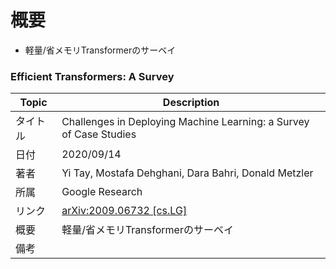 # 概要
- 軽量/省メモリTransformerのサーベイ

### Efficient Transformers: A Survey
|Topic|Description|
|---|---|
|タイトル|Challenges in Deploying Machine Learning: a Survey of Case Studies|
|日付|2020/09/14|
|著者|Yi Tay, Mostafa Dehghani, Dara Bahri, Donald Metzler|
|所属|Google Research|
|リンク|[arXiv:2009.06732 [cs.LG]](https://arxiv.org/abs/2009.06732)|
|概要|軽量/省メモリTransformerのサーベイ|
|備考||
